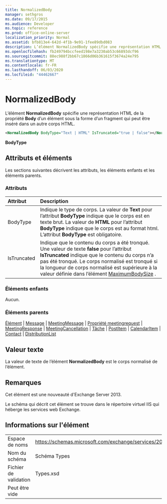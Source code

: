 ```yaml
---
title: NormalizedBody
manager: sethgros
ms.date: 09/17/2015
ms.audience: Developer
ms.topic: reference
ms.prod: office-online-server
localization_priority: Normal
ms.assetid: bfb813e4-642d-4f1b-9e91-1fee89dbd083
description: L’élément NormalizedBody spécifie une représentation HTML de la propriété Body d’un élément sous la forme d’un fragment qui peut être inséré dans un autre corps HTML.
ms.openlocfilehash: fb249794bccfeed198e7a3230ab53c66893dcf96
ms.sourcegitcommit: 88ec988f2bb67c1866d06b361615f3674a24e795
ms.translationtype: MT
ms.contentlocale: fr-FR
ms.lasthandoff: 06/03/2020
ms.locfileid: "44462667"
---
```

# <a name="normalizedbody"></a>NormalizedBody

L’élément **NormalizedBody** spécifie une représentation HTML de la propriété **Body** d’un élément sous la forme d’un fragment qui peut être inséré dans un autre corps HTML. 
  
```XML
<NormalizedBody BodyType="Text | HTML" IsTruncated="true | false"></NormalizedBody>
```

 **BodyType**
## <a name="attributes-and-elements"></a>Attributs et éléments

Les sections suivantes décrivent les attributs, les éléments enfants et les éléments parents.
  
### <a name="attributes"></a>Attributs

|**Attribut**|**Description**|
|:-----|:-----|
|BodyType  <br/> |Indique le type de corps. La valeur de **Text** pour l’attribut **BodyType** indique que le corps est en texte brut. La valeur de **HTML** pour l’attribut **BodyType** indique que le corps est au format html. L’attribut **BodyType** est obligatoire.  <br/> |
|IsTruncated  <br/> |Indique que le contenu du corps a été tronqué. Une valeur de texte **false** pour l’attribut **IsTruncated** indique que le contenu du corps n’a pas été tronqué. Le corps normalisé est tronqué si la longueur de corps normalisé est supérieure à la valeur définie dans l’élément [MaximumBodySize](maximumbodysize.md) .  <br/> |
   
### <a name="child-elements"></a>Éléments enfants

Aucun.
  
### <a name="parent-elements"></a>Éléments parents

[Élément](item.md)  |  [Message](message-ex15websvcsotherref.md)  |  [MeetingMessage](meetingmessage.md)  |  [Propriété meetingrequest](meetingrequest.md)  |  [MeetingResponse](meetingresponse.md)  |  [MeetingCancellation](meetingcancellation.md)  |  [Tâche](task.md)  |  [PostItem](postitem.md)  |  [CalendarItem](calendaritem.md)  |  [Contact](contact.md)  |  [DistributionList](distributionlist.md)
  
## <a name="text-value"></a>Valeur texte

La valeur de texte de l’élément **NormalizedBody** est le corps normalisé de l’élément. 
  
## <a name="remarks"></a>Remarques

Cet élément est une nouveauté d'Exchange Server 2013.
  
Le schéma qui décrit cet élément se trouve dans le répertoire virtuel IIS qui héberge les services web Exchange.
  
## <a name="element-information"></a>Informations sur l'élément

|||
|:-----|:-----|
|Espace de noms  <br/> |https://schemas.microsoft.com/exchange/services/2006/types  <br/> |
|Nom du schéma  <br/> |Schéma Types  <br/> |
|Fichier de validation  <br/> |Types.xsd  <br/> |
|Peut être vide  <br/> ||
   

